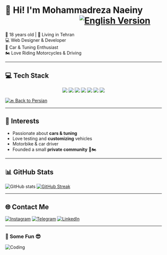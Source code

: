 # 👋 Hi! I'm Mohammadreza Naeiny                                         [![English Version](https://img.shields.io/badge/🌍%20برگشت%20به%20فارسی-red)](https://github.com/MmDNaeiny/MmDNaeiny/blob/main/README_EN.md)

🎂 18 years old | 📍 Living in Tehran  
💻 Web Designer & Developer  
🚗 Car & Tuning Enthusiast  
🏍 Love Riding Motorcycles & Driving  

---

## 💻 **Tech Stack**
<p align="center">
  <img src="https://img.shields.io/badge/HTML5-E34F26?style=for-the-badge&logo=html5&logoColor=white" />
  <img src="https://img.shields.io/badge/CSS3-1572B6?style=for-the-badge&logo=css3&logoColor=white" />
  <img src="https://img.shields.io/badge/Bootstrap-563D7C?style=for-the-badge&logo=bootstrap&logoColor=white" />
  <img src="https://img.shields.io/badge/JavaScript-F7DF1E?style=for-the-badge&logo=javascript&logoColor=black" />
  <img src="https://img.shields.io/badge/jQuery-0769AD?style=for-the-badge&logo=jquery&logoColor=white" />
  <img src="https://img.shields.io/badge/MySQL-4479A1?style=for-the-badge&logo=mysql&logoColor=white" />
  <img src="https://img.shields.io/badge/PHP-777BB4?style=for-the-badge&logo=php&logoColor=white" />
</p>

[![🔙 Back to Persian](https://img.shields.io/badge/🔙%20برگشت%20به%20فارسی-red)](https://github.com/yourusername/yourrepo/blob/main/README.md)

---

## 🚗 **Interests**
- Passionate about **cars & tuning**
- Love testing and **customizing** vehicles
- Motorbike & car driver
- Founded a small **private community** 🚗🏍

---

## 📊 **GitHub Stats**
![GitHub stats](https://github-readme-stats.vercel.app/api?username=yourusername&show_icons=true&theme=dark)
[![GitHub Streak](https://github-readme-streak-stats.herokuapp.com/?user=yourusername&theme=dark)](https://git.io/streak-stats)

---

## 🌐 **Contact Me**
[![Instagram](https://img.shields.io/badge/Instagram-E4405F?style=for-the-badge&logo=instagram&logoColor=white)](https://instagram.com/mmdnaeiny)
[![Telegram](https://img.shields.io/badge/Telegram-2CA5E0?style=for-the-badge&logo=telegram&logoColor=white)](https://t.me/MmDNaeiny)
[![LinkedIn](https://img.shields.io/badge/LinkedIn-0077B5?style=for-the-badge&logo=linkedin&logoColor=white)](www.linkedin.com/in/mohammadreza-naeiny-a56767294)

---

### 🎨 **Some Fun 😎**
![Coding](https://media.giphy.com/media/3oriO0OEd9QIDdllqo/giphy.gif)
